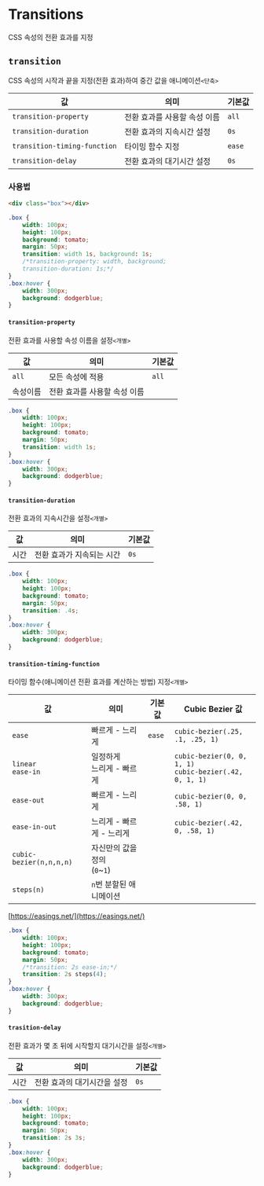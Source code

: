 # Transitions

CSS 속성의 전환 효과를 지정

## `transition`

CSS 속성의 시작과 끝을 지정(전환 효과)하여 중간 값을 애니메이션`<단축>`

| 값                           | 의미                         | 기본값 |
| ---------------------------- | ---------------------------- | ------ |
| `transition-property`        | 전환 효과를 사용할 속성 이름 | `all`  |
| `transition-duration`        | 전환 효과의 지속시간 설정    | `0s`   |
| `transition-timing-function` | 타이밍 함수 지정             | `ease` |
| `transition-delay`           | 전환 효과의 대기시간 설정    | `0s`   |

### 사용법

```html
<div class="box"></div>
```

```css
.box {
    width: 100px;
    height: 100px;
    background: tomato;
    margin: 50px;
    transition: width 1s, background: 1s;
    /*transition-property: width, background;
    transition-duration: 1s;*/
}
.box:hover {
    width: 300px;
    background: dodgerblue;
}
```

#### `transition-property`

전환 효과를 사용할 속성 이름을 설정`<개별>`

| 값       | 의미                         | 기본값 |
| -------- | ---------------------------- | ------ |
| `all`    | 모든 속성에 적용             | `all`  |
| 속성이름 | 전환 효과를 사용할 속성 이름 |        |

```css
.box {
    width: 100px;
    height: 100px;
    background: tomato;
    margin: 50px;
    transition: width 1s;
}
.box:hover {
    width: 300px;
    background: dodgerblue;
}
```

#### `transition-duration`

전환 효과의 지속시간을 설정`<개별>`

| 값   | 의미                      | 기본값 |
| ---- | ------------------------- | ------ |
| 시간 | 전환 효과가 지속되는 시간 | `0s`   |

```css
.box {
    width: 100px;
    height: 100px;
    background: tomato;
    margin: 50px;
    transition: .4s;
}
.box:hover {
    width: 300px;
    background: dodgerblue;
}
```

#### `transition-timing-function`

타이밍 함수(애니메이션 전환 효과를 계산하는 방법) 지정`<개별>`

| 값                      | 의미                              | 기본값 | Cubic Bezier 값                                              |
| ----------------------- | --------------------------------- | ------ | ------------------------------------------------------------ |
| `ease`                  | 빠르게 - 느리게                   | `ease` | `cubic-bezier(.25, .1, .25, 1)`                              |
| `linear`<br />`ease-in` | 일정하게<br />느리게 - 빠르게     |        | `cubic-bezier(0, 0, 1, 1)`<br />`cubic-bezier(.42, 0, 1, 1)` |
| `ease-out`              | 빠르게 - 느리게                   |        | `cubic-bezier(0, 0, .58, 1)`                                 |
| `ease-in-out`           | 느리게 - 빠르게 - 느리게          |        | `cubic-bezier(.42, 0, .58, 1)`                               |
| `cubic-bezier(n,n,n,n)` | 자신만의 값을 정의<br />(`0`~`1`) |        |                                                              |
| `steps(n)`              | `n`번 분할된 애니메이션           |        |                                                              |

[https://easings.net/](https://easings.net/)

```css
.box {
    width: 100px;
    height: 100px;
    background: tomato;
    margin: 50px;
    /*transition: 2s ease-in;*/
    transition: 2s steps(4);
}
.box:hover {
    width: 300px;
    background: dodgerblue;
}
```

#### `trasition-delay`

전환 효과가 몇 초 뒤에 시작할지 대기시간을 설정`<개별>`

| 값   | 의미                        | 기본값 |
| ---- | --------------------------- | ------ |
| 시간 | 전환 효과의 대기시간을 설정 | `0s`   |

```css
.box {
    width: 100px;
    height: 100px;
    background: tomato;
    margin: 50px;
    transition: 2s 3s;
}
.box:hover {
    width: 300px;
    background: dodgerblue;
}
```




